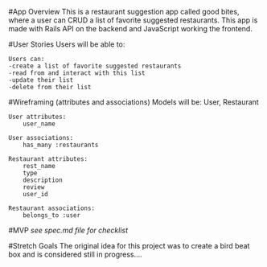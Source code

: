 #App Overview
    This is a restaurant suggestion app called good bites, where a user can CRUD a list of favorite suggested restaurants. This app is made with Rails API on the backend and JavaScript working the frontend. 

#User Stories
    Users will be able to:
    <!-- sign up, log in, log out -->

    Users can:
    -create a list of favorite suggested restaurants
    -read from and interact with this list
    -update their list
    -delete from their list

#Wireframing (attributes and associations)
    Models will be:
        User, Restaurant

    User attributes:
        user_name

    User associations:
        has_many :restaurants

    Restaurant attributes:
        rest_name
        type
        description
        review
        user_id

    Restaurant associations:
        belongs_to :user

#MVP
    *see spec.md file for checklist*

#Stretch Goals
    The original idea for this project was to create a bird beat box and is considered still in progress....

